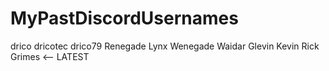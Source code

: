 # MyPastDiscordUsernames

drico
dricotec
drico79
Renegade Lynx
Wenegade Waidar
Glevin
Kevin
Rick Grimes <-- LATEST
